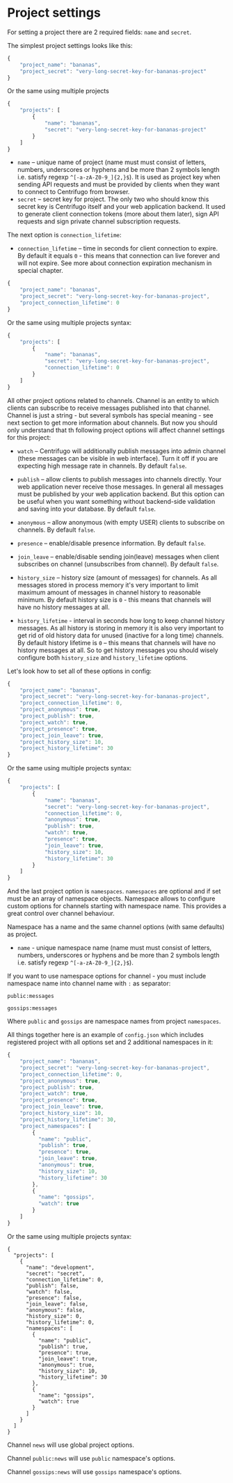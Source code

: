# Project settings

For setting a project there are 2 required fields: `name` and `secret`.

The simplest project settings looks like this:

```javascript
{
    "project_name": "bananas",
    "project_secret": "very-long-secret-key-for-bananas-project"
}
```

Or the same using multiple projects

```javascript
{
    "projects": [
        {
            "name": "bananas",
            "secret": "very-long-secret-key-for-bananas-project"
        }
    ]
}
```

* `name` – unique name of project (name must must consist of letters, numbers, underscores
    or hyphens and be more than 2 symbols length i.e. satisfy regexp `^[-a-zA-Z0-9_]{2,}$`).
    It is used as project key when sending API requests and must be provided by clients when
    they want to connect to Centrifugo from browser.
* `secret` – secret key for project. The only two who should know this secret key is
    Centrifugo itself and your web application backend. It used to generate client
    connection tokens (more about them later), sign API requests and sign private
    channel subscription requests.

The next option is `connection_lifetime`:

* `connection_lifetime` – time in seconds for client connection to expire. By default it
    equals `0` - this means that connection can live forever and will not expire.
    See more about connection expiration mechanism in special chapter.

```javascript
{
    "project_name": "bananas",
    "project_secret": "very-long-secret-key-for-bananas-project",
    "project_connection_lifetime": 0
}
```

Or the same using multiple projects syntax:

```javascript
{
    "projects": [
        {
            "name": "bananas",
            "secret": "very-long-secret-key-for-bananas-project",
            "connection_lifetime": 0
        }
    ]
}
```

All other project options related to channels. Channel is an entity to which clients can subscribe to receive messages
published into that channel. Channel is just a string - but several symbols has special meaning - see next section to get
more information about channels. But now you should only understand that th following project options will affect channel
settings for this project:

* `watch` – Centrifugo will additionally publish messages into admin channel (these
    messages can be visible in web interface). Turn it off if you are expecting high
    message rate in channels. By default `false`.

* `publish` – allow clients to publish messages into channels directly. Your web application never
    receive those messages. In general all messages must be published by your web application backend.
    But this option can be useful when you want something without backend-side validation and saving
    into your database. By default `false`.

* `anonymous` – allow anonymous (with empty USER) clients to subscribe on channels. By default `false`.

* `presence` – enable/disable presence information. By default `false`.

* `join_leave` – enable/disable sending join(leave) messages when client subscribes on
    channel (unsubscribes from channel). By default `false`.

* `history_size` – history size (amount of messages) for channels. As all messages stored in process
    memory it's very important to limit maximum amount of messages in channel history to reasonable
    minimum. By default history size is `0` - this means that channels will have no history messages
    at all.

* `history_lifetime` - interval in seconds how long to keep channel history messages. As all
    history is storing in memory it is also very important to get rid of old history data
    for unused (inactive for a long time) channels. By default history lifetime is `0` – this
    means that channels will have no history messages at all. So to get history messages you
    should wisely configure both `history_size` and `history_lifetime` options.

Let's look how to set all of these options in config:

```javascript
{
    "project_name": "bananas",
    "project_secret": "very-long-secret-key-for-bananas-project",
    "project_connection_lifetime": 0,
    "project_anonymous": true,
    "project_publish": true,
    "project_watch": true,
    "project_presence": true,
    "project_join_leave": true,
    "project_history_size": 10,
    "project_history_lifetime": 30
}
```

Or the same using multiple projects syntax:

```javascript
{
    "projects": [
        {
            "name": "bananas",
            "secret": "very-long-secret-key-for-bananas-project",
            "connection_lifetime": 0,
            "anonymous": true,
            "publish": true,
            "watch": true,
            "presence": true,
            "join_leave": true,
            "history_size": 10,
            "history_lifetime": 30
        }
    ]
}
```

And the last project option is `namespaces`. `namespaces` are optional and if set must be an array
of namespace objects. Namespace allows to configure custom options for channels starting with
namespace name. This provides a great control over channel behaviour.

Namespace has a name and the same channel options (with same defaults) as project.

* `name` - unique namespace name (name must must consist of letters, numbers, underscores
    or hyphens and be more than 2 symbols length i.e. satisfy regexp `^[-a-zA-Z0-9_]{2,}$`).

If you want to use namespace options for channel - you must include namespace name into
channel name with `:` as separator:

`public:messages`

`gossips:messages`

Where `public` and `gossips` are namespace names from project `namespaces`.

All things together here is an example of `config.json` which includes registered
project with all options set and 2 additional namespaces in it:

```javascript
{
    "project_name": "bananas",
    "project_secret": "very-long-secret-key-for-bananas-project",
    "project_connection_lifetime": 0,
    "project_anonymous": true,
    "project_publish": true,
    "project_watch": true,
    "project_presence": true,
    "project_join_leave": true,
    "project_history_size": 10,
    "project_history_lifetime": 30,
    "project_namespaces": [
        {
          "name": "public",
          "publish": true,
          "presence": true,
          "join_leave": true,
          "anonymous": true,
          "history_size": 10,
          "history_lifetime": 30
        },
        {
          "name": "gossips",
          "watch": true
        }
    ]
}
```

Or the same using multiple projects syntax:

```
{
  "projects": [
    {
      "name": "development",
      "secret": "secret",
      "connection_lifetime": 0,
      "publish": false,
      "watch": false,
      "presence": false,
      "join_leave": false,
      "anonymous": false,
      "history_size": 0,
      "history_lifetime": 0,
      "namespaces": [
        {
          "name": "public",
          "publish": true,
          "presence": true,
          "join_leave": true,
          "anonymous": true,
          "history_size": 10,
          "history_lifetime": 30
        },
        {
          "name": "gossips",
          "watch": true
        }
      ]
    }
  ]
}
```

Channel `news` will use global project options.

Channel `public:news` will use `public` namespace's options.

Channel `gossips:news` will use `gossips` namespace's options.
